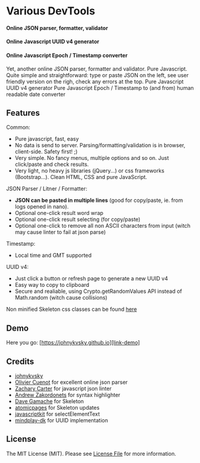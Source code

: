 # Various DevTools

#### Online JSON parser, formatter, validator
#### Online Javascript UUID v4 generator
#### Online Javascript Epoch / Timestamp converter

Yet, another online JSON parser, formatter and validator. Pure Javascript. Quite simple and straightforward: type or paste JSON on the left, see user friendly version on the righ, check any errors at the top.
Pure Javascript UUID v4 generator
Pure Javascript Epoch / Timestamp to (and from) human readable date converter

## Features

Common:
- Pure javascript, fast, easy
- No data is send to server. Parsing/formatting/validation is in browser, client-side. Safety first! ;)
- Very simple. No fancy menus, multiple options and so on. Just click/paste and check results.
- Very light, no heavy js libraries (jQuery...) or css frameworks (Bootstrap...). Clean HTML, CSS and pure JavaScript.

JSON Parser / Litner / Formatter:
- **JSON can be pasted in multiple lines** (good for copy/paste, ie. from logs opened in nano).
- Optional one-click result word wrap
- Optional one-click result selecting (for copy/paste)
- Optional one-click to remove all non ASCII characters from input (witch may cause linter to fail at json parse)

Timestamp:
- Local time and GMT supported

UUID v4:
- Just click a button or refresh page to generate a new UUID v4
- Easy way to copy to clipboard
- Secure and realiable, using Crypto.getRandomValues API instead of Math.random (witch cause collisions)

Non minified Skeleton css classes can be found [here][link-jkskeletoncss] 

## Demo

Here you go: [https://johnykvsky.github.io][link-demo]

## Credits

- [johnykvsky][link-author]
- [Olivier Cuenot][link-ocuenot] for excellent online json parser
- [Zachary Carter][link-zcarter] for javascript json linter
- [Andrew Zakordonets][link-azakordonets] for syntax highlighter
- [Dave Gamache][link-dgamache] for Skeleton
- [atomicpages][link-atomicpages] for Skeleton updates
- [javascriptkit][link-javascriptkit] for selectElementText
- [mindplay-dk][link-mindplay-dk ] for UUID implementation

## License

The MIT License (MIT). Please see [License File](LICENSE.md) for more information.

[link-author]: https://github.com/johnykvsky
[link-ocuenot]: http://json.parser.online.fr
[link-zcarter]: http://github.com/zaach/jsonlint
[link-azakordonets]: http://biercoff.com/pretty-printing-of-json-in-javascript/
[link-dgamache]: https://github.com/dhg/Skeleton
[link-atomicpages]: http://atomicpages.github.io/skeleton-sass
[link-javascriptkit]: http://www.javascriptkit.com/javatutors/copytoclipboard.shtml
[link-demo]: https://johnykvsky.github.io
[link-jkskeletoncss]: https://github.com/johnykvsky/SkeletonCss
[link-mindplay-dk ]: https://github.com/johnykvsky/SkeletonCss

